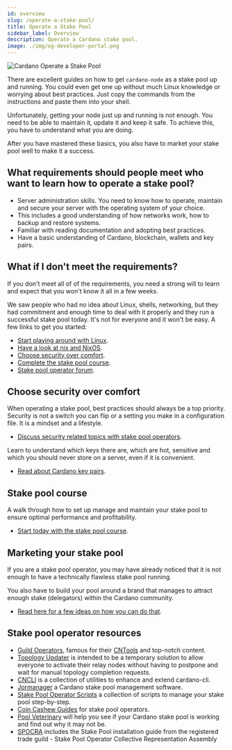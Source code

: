 ```yaml
---
id: overview
slug: /operate-a-stake-pool/
title: Operate a Stake Pool
sidebar_label: Overview
description: Operate a Cardano stake pool.
image: ./img/og-developer-portal.png
---
```


![Cardano Operate a Stake Pool](../../static/img/card-operate-a-stake-pool-title.svg)

There are excellent guides on how to get `cardano-node` as a stake pool up and running. You could even get one up without much Linux knowledge or worrying about best practices. Just copy the commands from the instructions and paste them into your shell.

Unfortunately, getting your node just up and running is not enough. You need to be able to maintain it, update it and keep it safe. To achieve this, you have to understand what you are doing. 

After you have mastered these basics, you also have to market your stake pool well to make it a success.

## What requirements should people meet who want to learn how to operate a stake pool? 
- Server administration skills. You need to know how to operate, maintain and secure your server with the operating system of your choice. 
- This includes a good understanding of how networks work, how to backup and restore systems.
- Familiar with reading documentation and adopting best practices.
- Have a basic understanding of Cardano, blockchain, wallets and key pairs. 

## What if I don't meet the requirements?
If you don't meet all of of the requirements, you need a strong will to learn and expect that you won't know it all in a few weeks. 

We saw people who had no idea about Linux, shells, networking, but they had commitment and enough time to deal with it properly and they run a successful stake pool today. It's not for everyone and it won't be easy. A few links to get you started:
- [Start playing around with Linux](https://ubuntu.com/tutorials/command-line-for-beginners#1-overview).
- [Have a look at nix and NixOS](https://nixos.org).
- [Choose security over comfort](#choose-security-over-comfort).
- [Complete the stake pool course](#stake-pool-course).
- [Stake pool operator forum](https://forum.cardano.org/c/staking-delegation/156).

## Choose security over comfort
When operating a stake pool, best practices should always be a top priority. Security is not a switch you can flip or a setting you make in a configuration file. It is a mindset and a lifestyle. 
- [Discuss security related topics with stake pool operators](https://forum.cardano.org/c/staking-delegation/stake-pool-security/157).

Learn to understand which keys there are, which are hot, sensitive and which you should never store on a server, even if it is convenient. 
- [Read about Cardano key pairs](cardano-key-pairs).


## Stake pool course
A walk through how to set up manage and maintain your stake pool to ensure optimal performance and profitability.
- [Start today with the stake pool course](../stake-pool-course/).

## Marketing your stake pool
If you are a stake pool operator, you may have already noticed that it is not enough to have a technically flawless stake pool running. 

You also have to build your pool around a brand that manages to attract enough stake (delegators) within the Cardano community. 
- [Read here for a few ideas on how you can do that](marketing-stake-pool).

## Stake pool operator resources
- [Guild Operators](https://cardano-community.github.io/guild-operators), famous for their [CNTools](https://cardano-community.github.io/guild-operators/#/Scripts/cntools) and top-notch content. 
- [Topology Updater](https://cardano-community.github.io/guild-operators/#/Scripts/topologyupdater) is intended to be a temporary solution to allow everyone to activate their relay nodes without having to postpone and wait for manual topology completion requests.
- [CNCLI](https://github.com/AndrewWestberg/cncli) is a collection of utilities to enhance and extend cardano-cli. 
- [Jormanager](https://bitbucket.org/muamw10/jormanager/src/develop/) a Cardano stake pool management software. 
- [Stake Pool Operator Scripts](https://github.com/gitmachtl/scripts) a collection of scripts to manage your stake pool step-by-step. 
- [Coin Cashew Guides](https://www.coincashew.com/coins/overview-ada/guide-how-to-build-a-haskell-stakepool-node) for stake pool operators.
- [Pool Veterinary](http://pool.vet) will help you see if your Cardano stake pool is working and find out why it may not be.
- [SPOCRA](https://members.spocra.io) includes the Stake Pool installation guide from the registered trade guild - Stake Pool Operator Collective Representation Assembly
